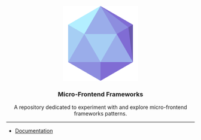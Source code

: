 <p align="center">
  <img alt="micro-frontend-frameworks logo" src="https://raw.githubusercontent.com/micro-frontend-frameworks/docs/main/assets/logo.png" height="200" width="200" />
  <h3 align="center">Micro-Frontend Frameworks</h3>
  <p align="center">A repository dedicated to experiment with and explore micro-frontend frameworks patterns.</p>
</p>

---

- [Documentation](https://github.com/micro-frontend-frameworks/docs)
